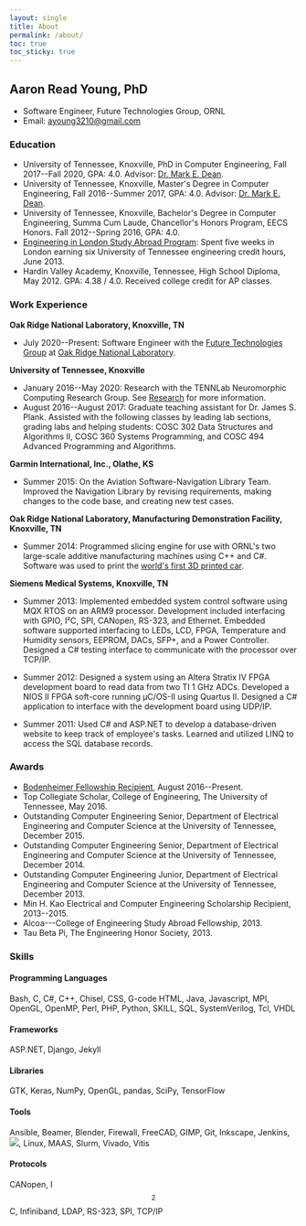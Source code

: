 ```yaml
---
layout: single
title: About
permalink: /about/
toc: true
toc_sticky: true
---
```


## Aaron Read Young, PhD

* Software Engineer, Future Technologies Group, ORNL
* Email: [ayoung3210@gmail.com](mailto:ayoung3210@gmail.com)

### Education
* University of Tennessee, Knoxville, PhD in Computer Engineering, Fall 2017--Fall 2020, GPA: 4.0. Advisor: [Dr. Mark E. Dean](http://web.eecs.utk.edu/~markdean/).
* University of Tennessee, Knoxville, Master's Degree in Computer Engineering, Fall 2016--Summer 2017, GPA: 4.0. Advisor: [Dr. Mark E. Dean](http://web.eecs.utk.edu/~markdean/).
* University of Tennessee, Knoxville, Bachelor's Degree in Computer Engineering, Summa Cum Laude, Chancellor's Honors Program, EECS Honors. Fall 2012--Spring 2016, GPA: 4.0.
* [Engineering in London Study Abroad Program](http://www.engr.utk.edu/2013-study-abroad-students/): Spent five weeks in London earning six University of Tennessee engineering credit hours, June 2013.
* Hardin Valley Academy, Knoxville, Tennessee, High School Diploma, May 2012. GPA: 4.38 / 4.0.  Received college credit for AP classes. 

### Work Experience
**Oak Ridge National Laboratory, Knoxville, TN**
* July 2020--Present: Software Engineer with the [Future Technologies Group](http://ft.ornl.gov/) at [Oak Ridge National Laboratory](https://www.ornl.gov/).

**University of Tennessee, Knoxville**
* January 2016--May 2020: Research with the TENNLab Neuromorphic Computing Research Group. See [Research](/research) for more information.
* August 2016--August 2017: Graduate teaching assistant for Dr. James S. Plank. Assisted with the following classes by leading lab sections, grading labs and helping students: COSC 302 Data Structures and Algorithms II, COSC 360 Systems Programming, and COSC 494 Advanced Programming and Algorithms.

**Garmin International, Inc., Olathe, KS**
* Summer 2015: On the Aviation Software-Navigation Library Team. Improved the Navigation Library by revising requirements, making changes to the code base, and creating new test cases.

**Oak Ridge National Laboratory, Manufacturing Demonstration Facility, Knoxville, TN**
* Summer 2014: Programmed slicing engine for use with ORNL's two large-scale additive manufacturing machines using C++ and C#. Software was used to print the [world's first 3D printed car](https://research.utk.edu/ut-engineering-students-help-ornl-local-motors-print-drivable-3d-car/).

**Siemens Medical Systems, Knoxville, TN**
* Summer 2013: Implemented embedded system control software using MQX RTOS on an ARM9 processor. Development included interfacing with GPIO, I&sup2;C, SPI, CANopen, RS-323, and Ethernet. Embedded software supported interfacing to LEDs, LCD, FPGA, Temperature and Humidity sensors, EEPROM, DACs, SFP+, and a Power Controller. Designed a C# testing interface to communicate with the processor over TCP/IP.

* Summer 2012: Designed a system using an Altera Stratix IV FPGA development board to read data from two TI 1 GHz ADCs. Developed a NIOS II FPGA soft-core running &micro;C/OS-II using Quartus II. Designed a C# application to interface with the development board using UDP/IP.

* Summer 2011: Used C# and ASP.NET to develop a database-driven website to keep track of employee's tasks.  Learned and utilized LINQ to access the SQL database records.

### Awards
* [Bodenheimer Fellowship Recipient](http://www.engr.utk.edu/give/bodenheimer-fellowships/), August 2016--Present.
* Top Collegiate Scholar, College of Engineering, The University of Tennessee, May 2016.
* Outstanding Computer Engineering Senior, Department of Electrical Engineering and Computer Science at the University of Tennessee, December 2015.
* Outstanding Computer Engineering Senior, Department of Electrical Engineering and Computer Science at the University of Tennessee, December 2014.
* Outstanding Computer Engineering Junior, Department of Electrical Engineering and Computer Science at the University of Tennessee, December 2013.
* Min H. Kao Electrical and Computer Engineering Scholarship Recipient, 2013--2015.
* Alcoa---College of Engineering Study Abroad Fellowship, 2013.
* Tau Beta Pi, The Engineering Honor Society, 2013.

### Skills
#### Programming Languages
Bash,
C,
C\#,
C++,
Chisel,
CSS,
G-code
HTML,
Java,
Javascript,
MPI,
OpenGL,
OpenMP,
Perl,
PHP,
Python,
SKILL,
SQL,
SystemVerilog,
Tcl,
VHDL

#### Frameworks
ASP.NET,
Django,
Jekyll

#### Libraries
GTK,
Keras,
NumPy,
OpenGL,
pandas,
SciPy,
TensorFlow

#### Tools
Ansible,
Beamer,
Blender,
Firewall,
FreeCAD,
GIMP,
Git,
Inkscape,
Jenkins,
<img src="http://latex.codecogs.com/gif.latex?\LaTeX" border="0"/>,
Linux,
MAAS,
Slurm,
Vivado,
Vitis

#### Protocols
CANopen,
I$$^2$$C,
Infiniband,
LDAP,
RS-323,
SPI,
TCP/IP
